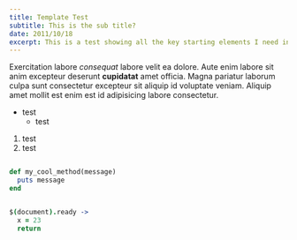 ```yaml
---
title: Template Test
subtitle: This is the sub title?
date: 2011/10/18
excerpt: This is a test showing all the key starting elements I need in post templates
---
```


Exercitation labore *consequat* labore velit ea dolore. Aute enim labore sit anim excepteur deserunt **cupidatat** amet officia. Magna pariatur laborum culpa sunt consectetur excepteur sit aliquip id voluptate veniam. Aliquip amet mollit est enim est id adipisicing labore consectetur.

- test
  - test

1. test
  1. test


```ruby

def my_cool_method(message)
  puts message
end
```

```coffee

$(document).ready ->
  x = 23
  return
```
